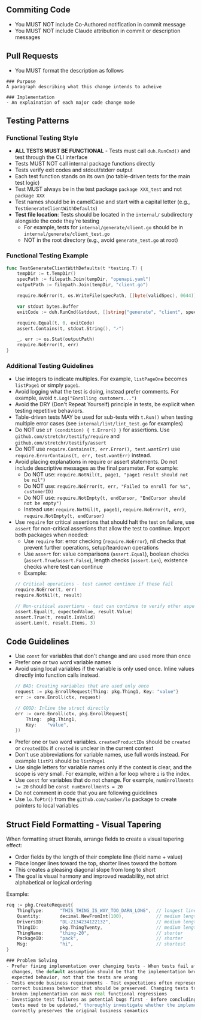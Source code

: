 ## Commiting Code
- You MUST NOT include Co-Authored notification in commit message
- You MUST NOT include Claude attribution in commit or description messages

## Pull Requests
- You MUST format the description as follows
```
### Purpose
A paragraph describing what this change intends to acheive

### Implementation
- An explaination of each major code change made
```

## Testing Patterns

### Functional Testing Style
- **ALL TESTS MUST BE FUNCTIONAL** - Tests must call `duh.RunCmd()` and test through the CLI interface
- Tests MUST NOT call internal package functions directly
- Tests verify exit codes and stdout/stderr output
- Each test function stands on its own (no table-driven tests for the main test logic)
- Test MUST always be in the test package `package XXX_test` and not `package XXX`
- Test names should be in camelCase and start with a capital letter (e.g., `TestGenerateClientWithDefaults`)
- **Test file location**: Tests should be located in the `internal/` subdirectory alongside the code they're testing
  - For example, tests for `internal/generate/client.go` should be in `internal/generate/client_test.go`
  - NOT in the root directory (e.g., avoid `generate_test.go` at root)

### Functional Testing Example
```go
func TestGenerateClientWithDefaults(t *testing.T) {
    tempDir := t.TempDir()
    specPath := filepath.Join(tempDir, "openapi.yaml")
    outputPath := filepath.Join(tempDir, "client.go")

    require.NoError(t, os.WriteFile(specPath, []byte(validSpec), 0644))

    var stdout bytes.Buffer
    exitCode := duh.RunCmd(&stdout, []string{"generate", "client", specPath, "-o", outputPath})

    require.Equal(t, 0, exitCode)
    assert.Contains(t, stdout.String(), "✓")

    _, err := os.Stat(outputPath)
    require.NoError(t, err)
}
```

### Additional Testing Guidelines
- Use integers to indicate multiples. For example, `listPageOne` becomes `listPage1` or simply `page1`.
- Avoid logging what the test is doing, instead prefer comments. For example, avoid `t.Log("Enrolling customers...")`
- Avoid the DRY (Don't Repeat Yourself) principle in tests, be explicit when testing repetitive behaviors.
- Table-driven tests MAY be used for sub-tests with `t.Run()` when testing multiple error cases (see `internal/lint/lint_test.go` for examples)
- Do NOT use `if (condition) { t.Error() }` for assertions. Use `github.com/stretchr/testify/require` and `github.com/stretchr/testify/assert`
- Do NOT use `require.Contains(t, err.Error(), test.wantErr)` use
  `require.ErrorContains(t, err, test.wantErr)` instead.
- Avoid placing explanations in require or assert statements. Do not include descriptive messages as the final parameter. For example:
    - Do NOT use: `require.NotNil(t, page1, "page1 result should not be nil")`
    - Do NOT use: `require.NoError(t, err, "Failed to enroll for %s", customerID)`
    - Do NOT use: `require.NotEmpty(t, endCursor, "EndCursor should not be empty")`
    - Instead use: `require.NotNil(t, page1)`, `require.NoError(t, err)`, `require.NotEmpty(t, endCursor)`
- Use `require` for critical assertions that should halt the test on failure, use `assert` for non-critical assertions that allow the test to continue. Import both packages when needed:
    - Use `require` for: error checking (`require.NoError`), nil checks that prevent further operations, setup/teardown operations
    - Use `assert` for: value comparisons (`assert.Equal`), boolean checks (`assert.True`/`assert.False`), length checks (`assert.Len`), existence checks where test can continue
    - Example:
    ```go
    // Critical operations - test cannot continue if these fail
    require.NoError(t, err)
    require.NotNil(t, result)

    // Non-critical assertions - test can continue to verify other aspects
    assert.Equal(t, expectedValue, result.Value)
    assert.True(t, result.IsValid)
    assert.Len(t, result.Items, 3)
    ```

## Code Guidelines

- Use `const` for variables that don't change and are used more than once
- Prefer one or two word variable names
- Avoid using local variables if the variable is only used once. Inline values directly into function calls instead.
    ```go
    // BAD: Creating variables that are used only once
    request := pkg.EnrollRequest{Thing: pkg.Thing1, Key: "value"}
    err := core.Enroll(ctx, request)

    // GOOD: Inline the struct directly
    err := core.Enroll(ctx, pkg.EnrollRequest{
        Thing:  pkg.Thing1,
        Key:    "value",
    })
    ```
- Prefer one or two word variables. `createdProductIDs` should be `created` or `createdIDs` if `created` is unclear in the current context
- Don't use abbreviations for variable names, use full words instead. For example `listP1` should be `listPage1`
- Use single letters for variable names only if the context is clear, and the scope is very small. For example, within a for loop where `i` is the index.
- Use `const` for variables that do not change. For example, `numEnrollments := 20` should be `const numEnrollments = 20`
- Do not comment in code that you are following guidelines
- Use `lo.ToPtr()` from the `github.com/samber/lo` package to create pointers to local variables

## Struct Field Formatting - Visual Tapering
When formatting struct literals, arrange fields to create a visual tapering effect:
- Order fields by the length of their complete line (field name + value)
- Place longer lines toward the top, shorter lines toward the bottom
- This creates a pleasing diagonal slope from long to short
- The goal is visual harmony and improved readability, not strict alphabetical or logical ordering

Example:
```go
req := pkg.CreateRequest{
    ThingType:      "THIS_THING_IS_WAY_TOO_DARN_LONG",  // longest line
    Quantity:       decimal.NewFromInt(100),            // medium length
    DriversID:      "DL-2134234122132",                 // medium length
    ThingID:        pkg.ThingTwenty,                    // medium length
    ThingName:      "thing-20",                         // shorter
    PackageID:      "pack",                             // shorter
    Msg:            "hi",                               // shortest
}

### Problem Solving
- Prefer fixing implementation over changing tests - When tests fail after code
  changes, the default assumption should be that the implementation broke
  expected behavior, not that the tests are wrong
- Tests encode business requirements - Test expectations often represent the
  correct business behavior that should be preserved. Changing tests to match
  broken implementation can mask real functional regressions
- Investigate test failures as potential bugs first - Before concluding "the
  tests need to be updated," thoroughly investigate whether the implementation
  correctly preserves the original business semantics
